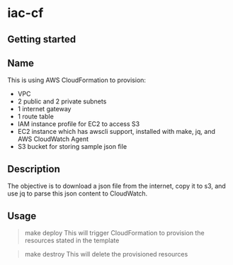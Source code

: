 # iac-cf



## Getting started
## Name
This is using AWS CloudFormation to provision:
- VPC
- 2 public and 2 private subnets
- 1 internet gateway
- 1 route table
- IAM instance profile for EC2 to access S3
- EC2 instance which has awscli support, installed with make, jq, and AWS CloudWatch Agent
- S3 bucket for storing sample json file
  

## Description
The objective is to download a json file from the internet, copy it to s3, and use jq to parse this json content to CloudWatch.

  
## Usage
> make deploy
This will trigger CloudFormation to provision the resources stated in the template

> make destroy
This will delete the provisioned resources


